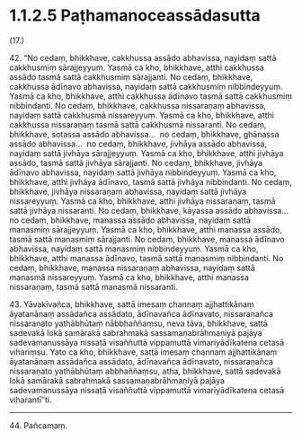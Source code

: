 

# 1.1.2.5 Paṭhamanoceassādasutta





(17.)

42\. “No cedaṃ, bhikkhave, cakkhussa assādo abhavissa, nayidaṃ sattā cakkhusmiṃ sārajjeyyuṃ. Yasmā ca kho, bhikkhave, atthi cakkhussa assādo tasmā sattā cakkhusmiṃ sārajjanti. No cedaṃ, bhikkhave, cakkhussa ādīnavo abhavissa, nayidaṃ sattā cakkhusmiṃ nibbindeyyuṃ. Yasmā ca kho, bhikkhave, atthi cakkhussa ādīnavo tasmā sattā cakkhusmiṃ nibbindanti. No cedaṃ, bhikkhave, cakkhussa nissaraṇaṃ abhavissa, nayidaṃ sattā cakkhusmā nissareyyuṃ. Yasmā ca kho, bhikkhave, atthi cakkhussa nissaraṇaṃ tasmā sattā cakkhusmā nissaranti. No cedaṃ, bhikkhave, sotassa assādo abhavissa…  no cedaṃ, bhikkhave, ghānassa assādo abhavissa…  no cedaṃ, bhikkhave, jivhāya assādo abhavissa, nayidaṃ sattā jivhāya sārajjeyyuṃ. Yasmā ca kho, bhikkhave, atthi jivhāya assādo, tasmā sattā jivhāya sārajjanti. No cedaṃ, bhikkhave, jivhāya ādīnavo abhavissa, nayidaṃ sattā jivhāya nibbindeyyuṃ. Yasmā ca kho, bhikkhave, atthi jivhāya ādīnavo, tasmā sattā jivhāya nibbindanti. No cedaṃ, bhikkhave, jivhāya nissaraṇaṃ abhavissa, nayidaṃ sattā jivhāya nissareyyuṃ. Yasmā ca kho, bhikkhave, atthi jivhāya nissaraṇaṃ, tasmā sattā jivhāya nissaranti. No cedaṃ, bhikkhave, kāyassa assādo abhavissa…  no cedaṃ, bhikkhave, manassa assādo abhavissa, nayidaṃ sattā manasmiṃ sārajjeyyuṃ. Yasmā ca kho, bhikkhave, atthi manassa assādo, tasmā sattā manasmiṃ sārajjanti. No cedaṃ, bhikkhave, manassa ādīnavo abhavissa, nayidaṃ sattā manasmiṃ nibbindeyyuṃ. Yasmā ca kho, bhikkhave, atthi manassa ādīnavo, tasmā sattā manasmiṃ nibbindanti. No cedaṃ, bhikkhave, manassa nissaraṇaṃ abhavissa, nayidaṃ sattā manasmā nissareyyuṃ. Yasmā ca kho, bhikkhave, atthi manassa nissaraṇaṃ, tasmā sattā manasmā nissaranti.

43\. Yāvakīvañca, bhikkhave, sattā imesaṃ channaṃ ajjhattikānaṃ āyatanānaṃ assādañca assādato, ādīnavañca ādīnavato, nissaraṇañca nissaraṇato yathābhūtaṃ nābbhaññaṃsu, neva tāva, bhikkhave, sattā sadevakā lokā samārakā sabrahmakā sassamaṇabrāhmaṇiyā pajāya sadevamanussāya nissaṭā visaññuttā vippamuttā vimariyādīkatena cetasā vihariṃsu. Yato ca kho, bhikkhave, sattā imesaṃ channaṃ ajjhattikānaṃ āyatanānaṃ assādañca assādato, ādīnavañca ādīnavato, nissaraṇañca nissaraṇato yathābhūtaṃ abbhaññaṃsu, atha, bhikkhave, sattā sadevakā lokā samārakā sabrahmakā sassamaṇabrāhmaṇiyā pajāya sadevamanussāya nissaṭā visaññuttā vippamuttā vimariyādīkatena cetasā viharantī”ti.

---

44\. Pañcamaṃ.





